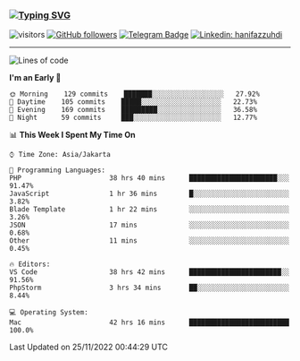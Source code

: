 ### [![Typing SVG](https://readme-typing-svg.herokuapp.com?font=lato&size=22&lines=Hi+There+👋)](https://git.io/typing-svg) 

![visitors](https://visitor-badge.glitch.me/badge?page_id=hanifazzuhdi.hanifazzuhdi)
[![GitHub followers](https://img.shields.io/github/followers/hanifazzuhdi?label=Follow&style=social)](https://github.com/hanifazzuhdi/?tab=follow) 
[![Telegram Badge](https://img.shields.io/badge/-hanif0198-blue?style=social&logo=telegram&link=https://www.t.me/hanif0198/)](https://www.t.me/hanif0198/) 
[![Linkedin: hanifazzuhdi](https://img.shields.io/badge/-hanifazzuhdi-blue?style=flat-square&logo=Linkedin&logoColor=white&link=https://www.linkedin.com/in/hanif-az-zuhdi-69688019b/)](https://www.linkedin.com/in/hanif-az-zuhdi-69688019b/) 

<hr/>

<!--START_SECTION:waka-->
![Lines of code](https://img.shields.io/badge/From%20Hello%20World%20I%27ve%20Written-6%20Million%20lines%20of%20code-blue)

**I'm an Early 🐤** 

```text
🌞 Morning    129 commits    ███████░░░░░░░░░░░░░░░░░░   27.92% 
🌆 Daytime    105 commits    █████░░░░░░░░░░░░░░░░░░░░   22.73% 
🌃 Evening    169 commits    █████████░░░░░░░░░░░░░░░░   36.58% 
🌙 Night      59 commits     ███░░░░░░░░░░░░░░░░░░░░░░   12.77%

```


📊 **This Week I Spent My Time On** 

```text
⌚︎ Time Zone: Asia/Jakarta

💬 Programming Languages: 
PHP                      38 hrs 40 mins      ██████████████████████░░░   91.47% 
JavaScript               1 hr 36 mins        █░░░░░░░░░░░░░░░░░░░░░░░░   3.82% 
Blade Template           1 hr 22 mins        ░░░░░░░░░░░░░░░░░░░░░░░░░   3.26% 
JSON                     17 mins             ░░░░░░░░░░░░░░░░░░░░░░░░░   0.68% 
Other                    11 mins             ░░░░░░░░░░░░░░░░░░░░░░░░░   0.45%

🔥 Editors: 
VS Code                  38 hrs 42 mins      ███████████████████████░░   91.56% 
PhpStorm                 3 hrs 34 mins       ██░░░░░░░░░░░░░░░░░░░░░░░   8.44%

💻 Operating System: 
Mac                      42 hrs 16 mins      █████████████████████████   100.0%

```


 Last Updated on 25/11/2022 00:44:29 UTC
<!--END_SECTION:waka-->
